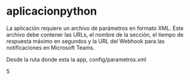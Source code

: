 # aplicacionpython

La aplicación requiere un archivo de parámetros en formato XML. Este archivo debe contener las URLs, el nombre de la sección, el tiempo de respuesta máximo en segundos y la URL del Webhook para las notificaciones en Microsoft Teams.

Desde la ruta donde esta la app, config/parametros.xml

<urls>
       <url></url>
        <url></url>
    </urls>  
<node>
    <description></description>
    <MaxTiempoRespuesta_seg>5</MaxTiempoRespuesta_seg>
    <Webhook></Webhook>
</node>
